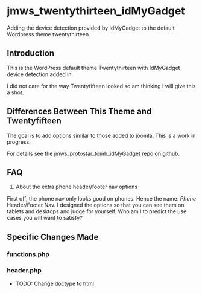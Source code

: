 # jmws_twentythirteen_idMyGadget

Adding the device detection provided by IdMyGadget to the default Wordpress theme twentythirteen.

## Introduction

This is the WordPress default theme Twentythirteen with IdMyGadget device detection added in.

I did not care for the way Twentyfifteen looked so am thinking I will give this a shot.

## Differences Between This Theme and Twentyfifteen

The goal is to add options similar to those added to joomla.  This is a work in progress.  

For details see the [jmws_protostar_tomh_idMyGadget repo on github](https://github.com/tomwhartung/jmws_protostar_tomh_idMyGadget).

## FAQ

1. About the extra phone header/footer nav options

First off, the phone nav only looks good on phones.
Hence the name: *Phone* Header/Footer Nav.
I designed the options so that you can see them on tablets and desktops and judge for yourself.
Who am I to predict the use cases you will want to satisfy?

## Specific Changes Made

### functions.php


### header.php

* TODO: Change doctype to html


